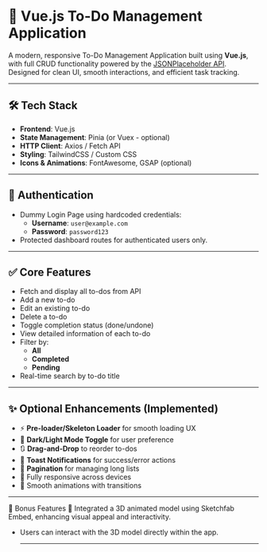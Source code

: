 # 📝 Vue.js To-Do Management Application

A modern, responsive To-Do Management Application built using **Vue.js**, with full CRUD functionality powered by the [JSONPlaceholder API](https://jsonplaceholder.typicode.com/todos). Designed for clean UI, smooth interactions, and efficient task tracking.



---

## 🛠️ Tech Stack

- **Frontend**: Vue.js
- **State Management**: Pinia (or Vuex - optional)
- **HTTP Client**: Axios / Fetch API
- **Styling**: TailwindCSS / Custom CSS
- **Icons & Animations**: FontAwesome, GSAP (optional)

---

## 🔐 Authentication

- Dummy Login Page using hardcoded credentials:
  - **Username**: `user@example.com`
  - **Password**: `password123`
- Protected dashboard routes for authenticated users only.

---

## ✅ Core Features

- Fetch and display all to-dos from API
- Add a new to-do
- Edit an existing to-do
- Delete a to-do
- Toggle completion status (done/undone)
- View detailed information of each to-do
- Filter by:
  - **All**
  - **Completed**
  - **Pending**
- Real-time search by to-do title

---

## ✨ Optional Enhancements (Implemented)

- ⚡ **Pre-loader/Skeleton Loader** for smooth loading UX
- 🌙 **Dark/Light Mode Toggle** for user preference
- 🔃 **Drag-and-Drop** to reorder to-dos
- 🔔 **Toast Notifications** for success/error actions
- 🔽 **Pagination** for managing long lists
- 📱 Fully responsive across devices
- 🎨 Smooth animations with transitions

---

🎁 Bonus Features
🧠 Integrated a 3D animated model using Sketchfab Embed, enhancing visual appeal and interactivity.

- Users can interact with the 3D model directly within the app.

  ---



